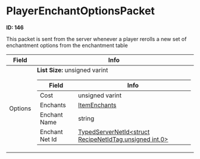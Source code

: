 # PlayerEnchantOptionsPacket

__ID: 146__

This packet is sent from the server whenever a player rerolls a new set of enchantment options from the enchantment table

<table><thead><tr><th>Field</th><th>Info</th></tr></thead><tbody>
<tr><td>Options</td><td><b>List Size:</b> unsigned varint
  <table><thead><tr><th>Field</th><th>Info</th></tr></thead><tbody>
  <tr><td>Cost</td><td>unsigned varint</td></tr>
  <tr><td>Enchants</td><td><a href="../types/ItemEnchants.md">ItemEnchants</a></td></tr>
  <tr><td>Enchant Name</td><td>string</td></tr>
  <tr><td>Enchant Net Id</td><td><a href="../types/TypedServerNetId_RecipeNetIdTag.md">TypedServerNetId&lt;struct RecipeNetIdTag,unsigned int,0&gt;</a></td></tr>
  </tbody></table></td></tr>
</tbody></table>